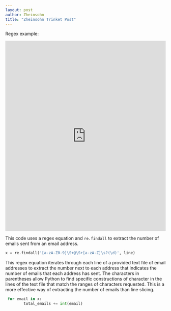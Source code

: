 ```yaml
---
layout: post
author: Zheinsohn
title: "Zheinsohn Trinket Post"
---
```


Regex example:
<iframe src="https://trinket.io/embed/python/f09b7f94fd" width="100%" height="600" frameborder="0" marginwidth="0" marginheight="0" allowfullscreen></iframe>

This code uses a regex equation and `re.findall` to extract the number of emails sent from an email address.

```python
x = re.findall('[a-zA-Z0-9]\S+@\S+[a-zA-Z]\s?(\d)', line)
```

This regex equation iterates through each line of a provided text file of email addresses to extract the number next to each address that indicates the number of emails that each address has sent. The characters in parentheses allow Python to find specific constructions of character in the lines of the text file that match the ranges of characters requested. This is a more effective way of extracting the number of emails than line slicing.

```python
 for email in x:
        total_emails += int(email)
```
